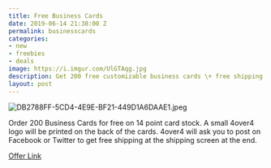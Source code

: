 ```yaml
---
title: Free Business Cards
date: 2019-06-14 21:38:00 Z
permalink: businesscards
categories:
- new
- freebies
- deals
image: https://i.imgur.com/UlGTAqg.jpg
description: Get 200 free customizable business cards \+ free shipping
layout: post
---
```


![DB2788FF-5CD4-4E9E-BF21-449D1A6DAAE1.jpeg](/uploads/DB2788FF-5CD4-4E9E-BF21-449D1A6DAAE1.jpeg)

Order 200 Business Cards for free on 14 point card stock. A small 4over4 logo will be printed on the back of the cards. 4over4 will ask you to post on Facebook or Twitter to get free shipping at the shipping screen at the end.

[Offer Link](https://www.4over4.com/printing/free-business-cards?PageSpeed=noscript)